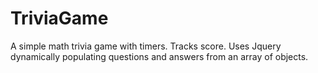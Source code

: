 # TriviaGame
A simple math trivia game with timers. Tracks score. Uses Jquery dynamically populating questions and answers from an array of objects.